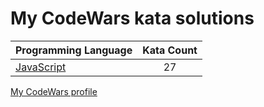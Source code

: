 # My CodeWars kata solutions

|    Programming Language  |    Kata Count  | 
|----------|:-------------:|
| [JavaScript](https://github.com/crabn3bula/programming-problems/tree/master/codewars/javascript) | 27 | 


[My CodeWars profile](https://www.codewars.com/users/crabn3bula)